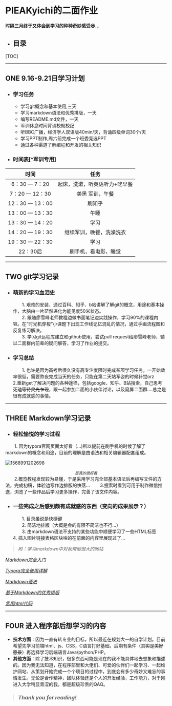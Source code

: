 # PIEAKyichi的二面作业
**时隔三月​终于又​体会到​学习​的​种种​奇妙感受:laughing:...**  

* ## 目录

[TOC]
****
## ONE    9.16-9.21日学习计划 

* ### 学习任务  

    + 学习git概念和基本使用,三天  
    + 学习markdown语法和优秀排版，一天  
    + 编写README.md文件，一天
    + 军训休息时间背诵校规校纪
    + 听BBC广播，经济学人双语版40min/天，背诵四级单词30个/天
    + 学习PPT制作,周六前完成一个班委竞选PPT
    + 通过各种渠道了解编程和开发的相关知识

* ### 时间表[^军训专用]

|      时间       |             任务              |
| :-------------: | :---------------------------: |
|  6：30 — 7：20  | 起床，洗漱，听英语听力+吃早餐 |
| 7：20 — 12：30  |      ~~美黑~~ 军训，午餐      |
| 12：30 — 13：00 |            刷知乎             |
| 13：00 — 13：30 |             午睡              |
| 13：30 — 14：20 |             学习              |
| 14：20 — 19：30 |   继续军训，晚餐，洗澡洗衣    |
| 19：30 — 22：30 |             学习              |
|    22：30后     |     刷手机，看电影，睡觉      |

****

## TWO    git学习记录  

* ### 萌新的学习血泪史  
  &emsp;&emsp;1. 艰难的安装，通过百科、知乎、b站讲解了解git的概念，用途和基本操作，大脑由一片茫然进化为能见度50米状态。  
  &emsp;&emsp;2. 跟随廖雪峰老师教程边做书面笔记边实践操作，学习90%的课程内容。在“时光机穿梭”小课题下出现工作线记忆混乱的情况，通过手画流程图和反复练习解决。  
  &emsp;&emsp;3. 学习git远程库建立和github使用，尝试pull request给廖雪峰老师，辅以二面群内前辈的疑问解答，学习了作业的提交。  
  
* ### 学习总结  
  &emsp;&emsp;1. 也许是因为高考后很久没有高专注度限时完成某项学习任务，一开始效率很低，需要熬夜完成当天的任务，只能在第二天站军姿的时候补觉orz
  &emsp;&emsp;2.重新get了解决问题的各种途径，包括google、知乎、B站搜索，自己思考死磕~~等待灵光乍现~~，跟一起参加二面的小伙伴讨论，以及窥屏二面群....总之是很有成就感的事情。
****

## THREE Markdown学习记录

* ### 轻松愉悦的学习过程

&emsp;&emsp;1. 因为typora官网页面太好看（...)所以提前在刷手机的时候了解了markdown的概念和用途，目前的理解是由语法和相关编辑器配套组成。  

![1568991202698](C:\Users\杙鸱\AppData\Roaming\Typora\typora-user-images\1568991202698.png)  

<center><i><small>是真的很好看</small></i></center>
&emsp;&emsp;2.概览教程发现较为易懂，于是采用学习完全部基本语法后再编写文件的方法，完成初稿，体验边写作边排版的快落...  
&emsp;&emsp;3.搜索时看到可用于制作微信推送，浏览了一些作品后学习更多操作，完善了该文件内容。  

* ### 一些完成之后感到颇有成就感的东西（变向的成果展示？）  
  &emsp;&emsp;1. 目录~~虽说是快捷键~~  
  &emsp;&emsp;2. 简洁地排版（大概是会的有限不简洁也不行...）  
  &emsp;&emsp;3. 由markdown语法不支持的某些功能中顺便学习了一些HTML标签
  &emsp;&emsp;4. 插入图片链接表格区块啥的在前面的内容里展现过了...   

>  *附：学习markdown中对我帮助很大的网站*  

  [*Markdown完全入门*](https://zhuanlan.zhihu.com/p/33698205)

  [*Typora完全使用详解*](https://sspai.com/post/54912)

  [*Markdown语法*](https://blog.csdn.net/woswod/article/details/82753451)

  [*基于Markdown的优秀排版*](https://www.kancloud.cn/lorne/standard/500410#4_15)

  [*常用html代码*](https://blog.csdn.net/weixin_36886116/article/details/83027953)

****

## FOUR  进入程序部后想学习的内容

-  **技术方面**：因为一直有转专业的目标，所以最近在规划大一的自学计划。目前希望先学习前端html、js、CSS，C语言打好基础，后期有条件（~~其实是美好愿景~~）再选择学习后端语言Java/python/PHP。
-  **其他方面**：除了技术知识，很多东西可能是现在的我不能具体地去想象和描述的。因为我无法知道，在程序部里和大佬们、可爱的伙伴们一起学习、一起维护网站、从策划开始完成一个个项目的过程中，到底会有多少奇妙又难忘的事情发生。无论是合作精神，团队体验还是个人的开发经验，工作能力，对于刚进入大学稍显青涩的我，都是超级珍贵的QAQ。

>  ### *Thank you for reading!*

